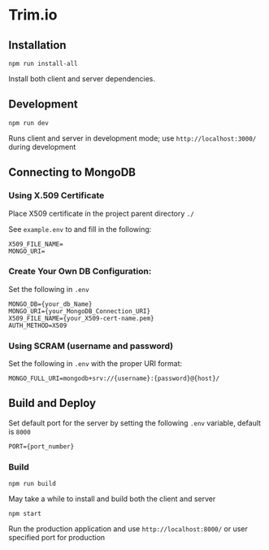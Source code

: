 # Trim.io

## Installation

```
npm run install-all
```
Install both client and server dependencies.

## Development

```
npm run dev
```
Runs client and server in development mode; use `http://localhost:3000/` during development

## Connecting to MongoDB
### Using X.509 Certificate
Place X509 certificate in the project parent directory `./`

See `example.env` to and fill in the following:
```
X509_FILE_NAME=
MONGO_URI=
```


### Create Your Own DB Configuration:
Set the following in `.env`
```
MONGO_DB={your_db_Name}
MONGO_URI={your_MongoDB_Connection_URI}
X509_FILE_NAME={your_X509-cert-name.pem}
AUTH_METHOD=X509
```
### Using SCRAM (username and password)

Set the following in `.env` with the proper URI format:

```
MONGO_FULL_URI=mongodb+srv://{username}:{password}@{host}/
```

## Build and Deploy
Set default port for the server by setting the following `.env` variable, default is `8000`
```
PORT={port_number}
```

### Build
```
npm run build
```
May take a while to install and build both the client and server

```
npm start
```
Run the production application and use `http://localhost:8000/` or user specified port for production

